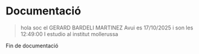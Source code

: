 # Documentació
> hola soc el GERARD BARDELI MARTINEZ
> Avui es 17/10/2025 i son les 12:49:00
> I estudio al institut mollerussa

Fin de documentació
